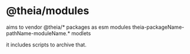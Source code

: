 # @theia/modules
aims to vendor @theia/* packages as esm modules theia-packageName-pathName-moduleName.* modlets

it includes scripts to archive that.